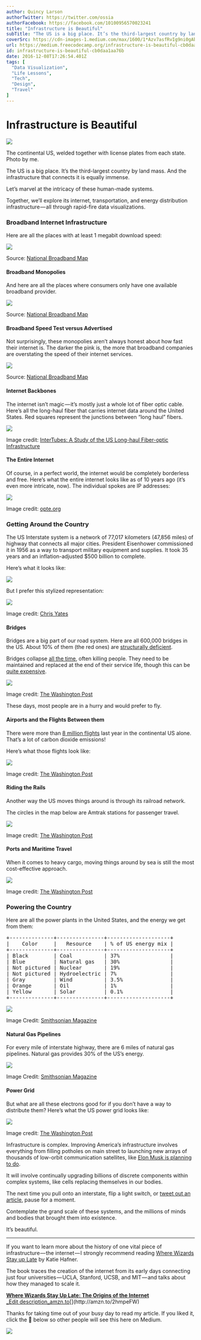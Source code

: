 ```yaml
---
author: Quincy Larson
authorTwitter: https://twitter.com/ossia
authorFacebook: https://facebook.com/10100956570023241
title: "Infrastructure is Beautiful"
subTitle: "The US is a big place. It’s the third-largest country by land mass. And the infrastructure that connects it is equally immense...."
coverSrc: https://cdn-images-1.medium.com/max/1600/1*Azv7asfRvIg9ni0gAbb5fQ.jpeg
url: https://medium.freecodecamp.org/infrastructure-is-beautiful-cb0daa1aa76b
id: infrastructure-is-beautiful-cb0daa1aa76b
date: 2016-12-08T17:26:54.401Z
tags: [
  "Data Visualization",
  "Life Lessons",
  "Tech",
  "Design",
  "Travel"
]
---
```

# Infrastructure is Beautiful



![](https://cdn-images-1.medium.com/max/1600/1*Azv7asfRvIg9ni0gAbb5fQ.jpeg)

The continental US, welded together with license plates from each state. Photo by me.



The US is a big place. It’s the third-largest country by land mass. And the infrastructure that connects it is equally immense.

Let’s marvel at the intricacy of these human-made systems.

Together, we’ll explore its internet, transportation, and energy distribution infrastructure — all through rapid-fire data visualizations.

### Broadband Internet Infrastructure

Here are all the places with at least 1 megabit download speed:







![](https://cdn-images-1.medium.com/max/2000/1*17ysD59BEoO5PubFDrZFlw.png)

Source: [National Broadband Map](http://www.broadbandmap.gov/speedtest)







#### Broadband Monopolies

And here are all the places where consumers only have one available broadband provider.







![](https://cdn-images-1.medium.com/max/2000/1*JTjo41t_vsil9KHU0emx0Q.png)

Source: [National Broadband Map](http://www.broadbandmap.gov/speedtest)







#### Broadband Speed Test versus Advertised

Not surprisingly, these monopolies aren’t always honest about how fast their internet is. The darker the pink is, the more that broadband companies are overstating the speed of their internet services.







![](https://cdn-images-1.medium.com/max/2000/1*n69AlhlnQ9KIhm_h_5cq4g.png)

Source: [National Broadband Map](http://www.broadbandmap.gov/speedtest)







#### Internet Backbones

The internet isn’t magic — it’s mostly just a whole lot of fiber optic cable. Here’s all the long-haul fiber that carries internet data around the United States. Red squares represent the junctions between “long haul” fibers.



![](https://cdn-images-1.medium.com/max/1600/1*sue1t1USRxSQne6WvS1sYA.jpeg)

Image credit: [InterTubes: A Study of the US Long-haul Fiber-optic  
Infrastructure](http://pages.cs.wisc.edu/~pb/tubes_final.pdf)



#### The Entire Internet

Of course, in a perfect world, the internet would be completely borderless and free. Here’s what the entire internet looks like as of 10 years ago (it’s even more intricate, now). The individual spokes are IP addresses:







![](https://cdn-images-1.medium.com/max/2000/1*v-lBFdPzKCQGtFeTSPWsbw.jpeg)

Image credit: [opte.org](http://www.opte.org/maps/)







### Getting Around the Country

The US Interstate system is a network of 77,017 kilometers (47,856 miles) of highway that connects all major cities. President Eisenhower commissioned it in 1956 as a way to transport military equipment and supplies. It took 35 years and an inflation-adjusted $500 billion to complete.

Here’s what it looks like:







![](https://cdn-images-1.medium.com/max/2000/1*ZsckMegE1T_FdHrdO4aMbA.png)







But I prefer this stylized representation:







![](https://cdn-images-1.medium.com/max/2000/1*S_BCEB3MAP2bonm49YkoOw.jpeg)

Image credit: [Chris Yates](http://www.chrisyates.net/reprographics/index.php?page=424)







#### Bridges

Bridges are a big part of our road system. Here are all 600,000 bridges in the US. About 10% of them (the red ones) are [structurally deficient](http://www.artba.org/economics/2016-u-s-deficient-bridges/).

Bridges collapse [all the time](https://en.wikipedia.org/wiki/List_of_bridge_failures#2000.E2.80.93present), often killing people. They need to be maintained and replaced at the end of their service life, though this can be [quite expensive](https://en.wikipedia.org/wiki/Eastern_span_replacement_of_the_San_Francisco%E2%80%93Oakland_Bay_Bridge).







![](https://cdn-images-1.medium.com/max/2000/1*3X1K6LGl8YHjfw1qlLKA_g.jpeg)

Image credit: [The Washington Post](https://www.washingtonpost.com/graphics/national/maps-of-american-infrastrucure/)







These days, most people are in a hurry and would prefer to fly.

#### Airports and the Flights Between them

There were more than [8 million flights](http://www.transtats.bts.gov/Data_Elements.aspx?Data=2) last year in the continental US alone. That’s a lot of carbon dioxide emissions!

Here’s what those flights look like:







![](https://cdn-images-1.medium.com/max/2000/1*mrR8_XLZPmTOw2V6zfRwEA.jpeg)

Image credit: [The Washington Post](https://www.washingtonpost.com/graphics/national/maps-of-american-infrastrucure/)







#### Riding the Rails

Another way the US moves things around is through its railroad network.

The circles in the map below are Amtrak stations for passenger travel.







![](https://cdn-images-1.medium.com/max/2000/1*22ppH9furDt4tnb0lI4_gQ.png)

Image credit: [The Washington Post](https://www.washingtonpost.com/graphics/national/maps-of-american-infrastrucure/)







#### Ports and Maritime Travel

When it comes to heavy cargo, moving things around by sea is still the most cost-effective approach.







![](https://cdn-images-1.medium.com/max/2000/1*y5OcfhtxL-Kn0uRV5CuRLA.jpeg)

Image credit: [The Washington Post](https://www.washingtonpost.com/graphics/national/maps-of-american-infrastrucure/)







### Powering the Country

Here are all the power plants in the United States, and the energy we get from them:

<pre name="9048" id="9048" class="graf graf--pre graf-after--p">+--------------+---------------+--------------------+  
|    Color     |   Resource    | % of US energy mix |  
+--------------+---------------+--------------------+  
| Black        | Coal          | 37%                |  
| Blue         | Natural gas   | 30%                |  
| Not pictured | Nuclear       | 19%                |  
| Not pictured | Hydroelectric | 7%                 |  
| Gray         | Wind          | 3.5%               |  
| Orange       | Oil           | 1%                 |  
| Yellow       | Solar         | 0.1%               |  
+--------------+---------------+--------------------+</pre>







![](https://cdn-images-1.medium.com/max/2000/1*fiHUId97tCAn8yulJbIRbQ.jpeg)

Image Credit: [Smithsonian Magazine](http://www.smithsonianmag.com/science-nature/tour-the-countrys-energy-infrastructure-through-a-new-interactive-map-8844967/)







#### Natural Gas Pipelines

For every mile of interstate highway, there are 6 miles of natural gas pipelines. Natural gas provides 30% of the US’s energy.







![](https://cdn-images-1.medium.com/max/2000/1*BfWzRgK0iALWmP7-qT9wMQ.jpeg)

Image Credit: [Smithsonian Magazine](http://www.smithsonianmag.com/science-nature/tour-the-countrys-energy-infrastructure-through-a-new-interactive-map-8844967/)







#### Power Grid

But what are all these electrons good for if you don’t have a way to distribute them? Here’s what the US power grid looks like:







![](https://cdn-images-1.medium.com/max/2000/1*9bANdKOE2XviNT6__ueXlg.jpeg)

Image credit: [The Washington Post](https://www.washingtonpost.com/graphics/national/maps-of-american-infrastrucure/)







Infrastructure is complex. Improving America’s infrastructure involves everything from filling potholes on main street to launching new arrays of thousands of low-orbit communication satellites, like [Elon Musk is planning to do](http://arstechnica.com/information-technology/2016/11/spacex-plans-worldwide-satellite-internet-with-low-latency-gigabit-speed/).

It will involve continually upgrading billions of discrete components within complex systems, like cells replacing themselves in our bodies.

The next time you pull onto an interstate, flip a light switch, or [tweet out an article](https://twitter.com/intent/tweet?url=https%3A%2F%2Fmedium.freecodecamp.com%2Finfrastructure-is-beautiful-cb0daa1aa76b&text=Infrastructure%20is%20beautiful%20by%20@ossia), pause for a moment.

Contemplate the grand scale of these systems, and the millions of minds and bodies that brought them into existence.

It’s beautiful.











* * *







If you want to learn more about the history of one vital piece of infrastructure — the internet — I strongly recommend reading [Where Wizards Stay up Late](http://amzn.to/2hmpeFW) by Katie Hafner.

The book traces the creation of the internet from its early days connecting just four universities — UCLA, Stanford, UCSB, and MIT — and talks about how they managed to scale it.

[**Where Wizards Stay Up Late: The Origins of the Internet**  
_Edit description_amzn.to](http://amzn.to/2hmpeFW "http://amzn.to/2hmpeFW")[](http://amzn.to/2hmpeFW)

Thanks for taking time out of your busy day to read my article. If you liked it, click the 💚 below so other people will see this here on Medium.



![](https://cdn-images-1.medium.com/max/1600/1*31StU5CNIHk8VDkSHWO6nA.gif)










